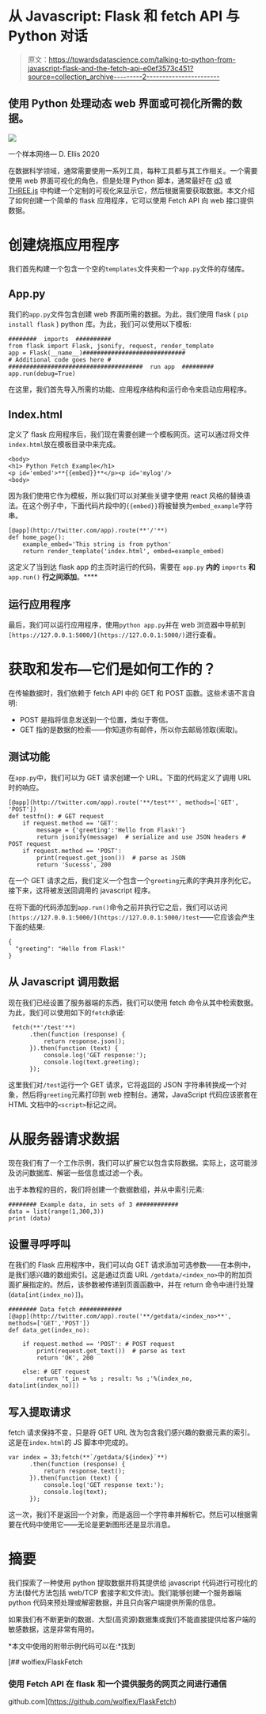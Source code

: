 # 从 Javascript: Flask 和 fetch API 与 Python 对话

> 原文：<https://towardsdatascience.com/talking-to-python-from-javascript-flask-and-the-fetch-api-e0ef3573c451?source=collection_archive---------2----------------------->

## 使用 Python 处理动态 web 界面或可视化所需的数据。

![](img/e2d1f1888f6abab25f8491f43bc6f7ef.png)

一个样本网络— D. Ellis 2020

在数据科学领域，通常需要使用一系列工具，每种工具都与其工作相关。一个需要使用 web 界面可视化的角色，但是处理 Python 脚本，通常最好在 [d3](https://d3js.org/) 或 [THREE.js](https://threejs.org/) 中构建一个定制的可视化来显示它，然后根据需要获取数据。本文介绍了如何创建一个简单的 flask 应用程序，它可以使用 Fetch API 向 web 接口提供数据。

# 创建烧瓶应用程序

我们首先构建一个包含一个空的`templates`文件夹和一个`app.py`文件的存储库。

## App.py

我们的`app.py`文件包含创建 web 界面所需的数据。为此，我们使用 flask ( `pip install flask` ) python 库。为此，我们可以使用以下模板:

```
########  imports  ##########
from flask import Flask, jsonify, request, render_template
app = Flask(__name__)#############################
# Additional code goes here #
######################################  run app  #########
app.run(debug=True)
```

在这里，我们首先导入所需的功能、应用程序结构和运行命令来启动应用程序。

## Index.html

定义了 flask 应用程序后，我们现在需要创建一个模板网页。这可以通过将文件`index.html`放在模板目录中来完成。

```
<body>
<h1> Python Fetch Example</h1>
<p id='embed'>**{{embed}}**</p><p id='mylog'/>
<body>
```

因为我们使用它作为模板，所以我们可以对某些关键字使用 react 风格的替换语法。在这个例子中，下面代码片段中的`{{embed}}`将被替换为`embed_example`字符串。

```
[@app](http://twitter.com/app).route(**'/'**)
def home_page():
    example_embed='This string is from python'
    return render_template('index.html', embed=example_embed)
```

这定义了当到达 flask app 的主页时运行的代码，需要在 `app.py` **内的** `imports` **和** `app.run()` **行之间添加**。****

## **运行应用程序**

最后，我们可以运行应用程序，使用`python app.py`并在 web 浏览器中导航到`[https://127.0.0.1:5000/](https://127.0.0.1:5000/)`进行查看。

# 获取和发布—它们是如何工作的？

在传输数据时，我们依赖于 fetch API 中的 GET 和 POST 函数。这些术语不言自明:

*   POST 是指将信息发送到一个位置，类似于寄信。
*   GET 指的是数据的检索——你知道你有邮件，所以你去邮局领取(索取)。

## 测试功能

在`app.py`中，我们可以为 GET 请求创建一个 URL。下面的代码定义了调用 URL 时的响应。

```
[@app](http://twitter.com/app).route('**/test**', methods=['GET', 'POST'])
def testfn(): # GET request
    if request.method == 'GET':
        message = {'greeting':'Hello from Flask!'}
        return jsonify(message)  # serialize and use JSON headers # POST request
    if request.method == 'POST':
        print(request.get_json())  # parse as JSON
        return 'Sucesss', 200
```

在一个 GET 请求之后，我们定义一个包含一个`greeting`元素的字典并序列化它。接下来，这将被发送回调用的 javascript 程序。

在将下面的代码添加到`app.run()`命令之前并执行它之后，我们可以访问`[https://127.0.0.1:5000/](https://127.0.0.1:5000/)test`——它应该会产生下面的结果:

```
{
  "greeting": "Hello from Flask!"
}
```

## 从 Javascript 调用数据

现在我们已经设置了服务器端的东西，我们可以使用 fetch 命令从其中检索数据。为此，我们可以使用如下的`fetch`承诺:

```
 fetch(**'/test'**)
      .then(function (response) {
          return response.json();
      }).then(function (text) {
          console.log('GET response:');
          console.log(text.greeting); 
      });
```

这里我们对`/test`运行一个 GET 请求，它将返回的 JSON 字符串转换成一个对象，然后将`greeting`元素打印到 web 控制台。通常，JavaScript 代码应该嵌套在 HTML 文档中的`<script>`标记之间。

# 从服务器请求数据

现在我们有了一个工作示例，我们可以扩展它以包含实际数据。实际上，这可能涉及访问数据库、解密一些信息或过滤一个表。

出于本教程的目的，我们将创建一个数据数组，并从中索引元素:

```
######## Example data, in sets of 3 ############
data = list(range(1,300,3))
print (data)
```

## 设置寻呼呼叫

在我们的 Flask 应用程序中，我们可以向 GET 请求添加可选参数——在本例中，是我们感兴趣的数组索引。这是通过页面 URL `/getdata/<index_no>`中的附加页面扩展指定的。然后，该参数被传递到页面函数中，并在 return 命令中进行处理(`data[int(index_no)]`)。

```
######## Data fetch ############
[@app](http://twitter.com/app).route('**/getdata/<index_no>**', methods=['GET','POST'])
def data_get(index_no):

    if request.method == 'POST': # POST request
        print(request.get_text())  # parse as text
        return 'OK', 200

    else: # GET request
        return 't_in = %s ; result: %s ;'%(index_no, data[int(index_no)])
```

## 写入提取请求

fetch 请求保持不变，只是将 GET URL 改为包含我们感兴趣的数据元素的索引。这是在`index.html`的 JS 脚本中完成的。

```
var index = 33;fetch(**`/getdata/${index}`**)
      .then(function (response) {
          return response.text();
      }).then(function (text) {
          console.log('GET response text:');
          console.log(text); 
      });
```

这一次，我们不是返回一个对象，而是返回一个字符串并解析它。然后可以根据需要在代码中使用它——无论是更新图形还是显示消息。

# 摘要

我们探索了一种使用 python 提取数据并将其提供给 javascript 代码进行可视化的方法(替代方法包括 web/TCP 套接字和文件流)。我们能够创建一个服务器端 python 代码来预处理或解密数据，并且只向客户端提供所需的信息。

如果我们有不断更新的数据、大型(高资源)数据集或我们不能直接提供给客户端的敏感数据，这是非常有用的。

*本文中使用的附带示例代码可以在:*找到

[](https://github.com/wolfiex/FlaskFetch) [## wolfiex/FlaskFetch

### 使用 Fetch API 在 flask 和一个提供服务的网页之间进行通信

github.com](https://github.com/wolfiex/FlaskFetch)